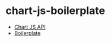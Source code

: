 # chart-js-boilerplate

- [Chart JS API](http://www.chartjs.org/docs/latest/charts/)
- [Boilerplate](https://github.com/pshah123/chart-js-boilerplate/tree/master/index.html)
